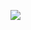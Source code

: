 ![](https://external-content.duckduckgo.com/iu/?u=https%3A%2F%2Ftse1.mm.bing.net%2Fth%3Fid%3DOIP.Cb7N_meE9PLQ4DmKOp4vUgHaEo%26pid%3DApi&f=1)
